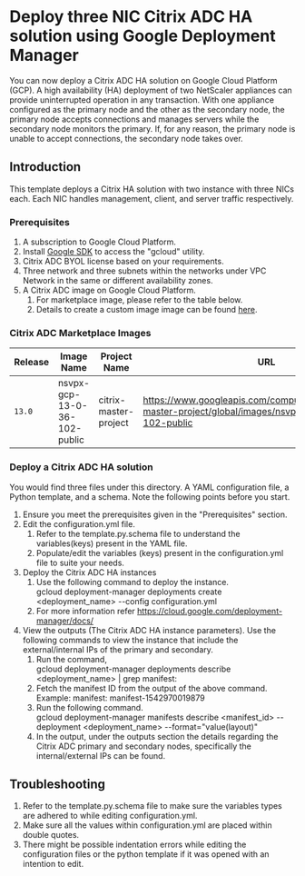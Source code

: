 # Deploy three NIC Citrix ADC HA solution using Google Deployment Manager
You can now deploy a Citrix ADC HA solution on Google Cloud Platform (GCP).  A high availability (HA) deployment of two NetScaler appliances can provide uninterrupted operation in any transaction. With one appliance configured as the primary node and the other as the secondary node, the primary node accepts connections and manages servers while the secondary node monitors the primary. If, for any reason, the primary node is unable to accept connections, the secondary node takes over.

## Introduction
This template deploys a Citrix HA solution with two instance with three NICs each. Each NIC handles management, client, and server traffic respectively.

### Prerequisites
1. A subscription to Google Cloud Platform.
2. Install [Google SDK](https://cloud.google.com/sdk/install) to access the "gcloud" utility.
3. Citrix ADC BYOL license based on your requirements.
4. Three network and three subnets within the networks under VPC Network in the same or different availability zones.
5. A Citrix ADC image on Google Cloud Platform.
 	1. For marketplace image, please refer to the table below.
	2. Details to create a custom image image can be found [here](https://docs.citrix.com/en-us/netscaler/12-1/deploying-vpx/deploy-vpx-google-cloud.html).

### Citrix ADC Marketplace Images

| Release | Image Name | Project Name | URL |
| --- | --- | --- | --- |
| `13.0` | nsvpx-gcp-13-0-36-102-public | citrix-master-project | https://www.googleapis.com/compute/v1/projects/citrix-master-project/global/images/nsvpx-gcp-13-0-36-102-public |

### Deploy a Citrix ADC HA solution
You would find three files under this directory. A YAML configuration file, a Python template, and a schema. Note the following points before you start.

1.	Ensure you meet the prerequisites given in the "Prerequisites" section.
2.	Edit the configuration.yml file.
	1.  Refer to the template.py.schema file to understand the variables(keys) present in the YAML file.
	2.	Populate/edit the variables (keys) present in the configuration.yml file to suite your needs.
3.	Deploy the Citrix ADC HA instances
	1.	Use the following command to deploy the instance.<br>
	    gcloud deployment-manager deployments create <deployment_name> --config configuration.yml
	2.	For more information refer https://cloud.google.com/deployment-manager/docs/
4.	View the outputs (The Citrix ADC HA instance parameters). Use the following commands to view the instance that include the external/internal IPs of the primary and secondary.
	1.	Run the command,<br>
	    gcloud deployment-manager deployments describe <deployment_name> | grep manifest:
	2.	Fetch the manifest ID from the output of the above command.<br>
	    Example: manifest: manifest-1542970019879
	3.	Run the following command.<br>
	    gcloud deployment-manager manifests describe <manifest_id> --deployment <deployment_name> --format="value(layout)"
	4.	In the output, under the outputs section the details regarding the Citrix ADC primary and secondary nodes, specifically the internal/external IPs can be found.

## Troubleshooting
1.	Refer to the template.py.schema file to make sure the variables types are adhered to while editing configuration.yml.
2.	Make sure all the values within configuration.yml are placed within double quotes.
3.	There might be possible indentation errors while editing the configuration files or the python template if it was opened with an intention to edit.
